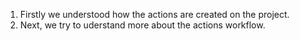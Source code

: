 1. Firstly we understood how the actions are created on the project.
2. Next, we try to uderstand more about the actions workflow.
